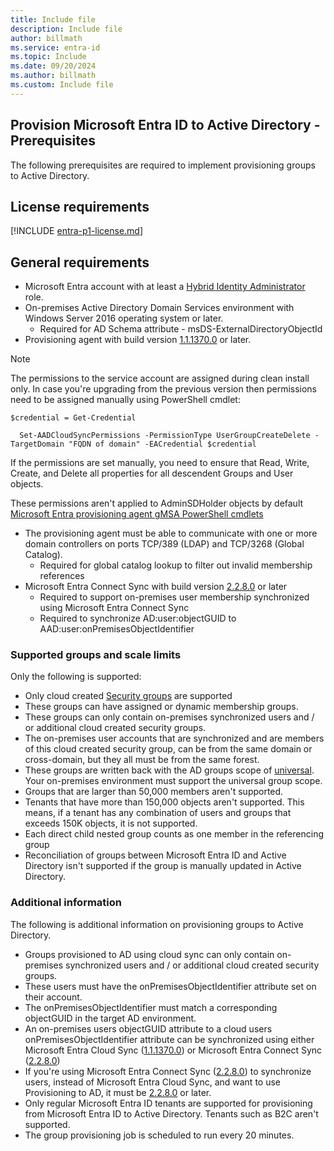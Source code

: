 ```yaml
---
title: Include file
description: Include file
author: billmath
ms.service: entra-id
ms.topic: Include
ms.date: 09/20/2024
ms.author: billmath
ms.custom: Include file
---
```



## Provision Microsoft Entra ID to Active Directory - Prerequisites
The following prerequisites are required to implement provisioning groups to Active Directory.

## License requirements
[!INCLUDE [entra-p1-license.md](~/includes/entra-p1-license.md)]

## General requirements

 - Microsoft Entra account with at least a [Hybrid Identity Administrator](../../role-based-access-control/permissions-reference.md#hybrid-identity-administrator) role.
 - On-premises Active Directory Domain Services environment with Windows Server 2016 operating system or later. 
     - Required for AD Schema attribute  - msDS-ExternalDirectoryObjectId 
 - Provisioning agent with build version [1.1.1370.0](../cloud-sync/reference-version-history.md#1113700) or later.

 > [!NOTE]
 > The permissions to the service account are assigned during clean install only. In case you're upgrading from the previous version then permissions need to be assigned manually using PowerShell cmdlet: 
 > 
 > ```
 > $credential = Get-Credential  
 >
 >   Set-AADCloudSyncPermissions -PermissionType UserGroupCreateDelete -TargetDomain "FQDN of domain" -EACredential $credential
 >```
 >If the permissions are set manually, you need to ensure that Read, Write, Create, and Delete all properties for all descendent Groups and User objects. 
 >
 >These permissions aren't applied to AdminSDHolder objects by default
 [Microsoft Entra provisioning agent gMSA PowerShell cmdlets](../cloud-sync/how-to-gmsa-cmdlets.md#grant-permissions-to-a-specific-domain) 

 - The provisioning agent must be able to communicate with one or more domain controllers on ports TCP/389 (LDAP) and TCP/3268 (Global Catalog).
     - Required for global catalog lookup to filter out invalid membership references
 - Microsoft Entra Connect Sync with build version [2.2.8.0](../connect/reference-connect-version-history.md#2280) or later
     - Required to support on-premises user membership synchronized using Microsoft Entra Connect Sync
     - Required to synchronize AD:user:objectGUID to AAD:user:onPremisesObjectIdentifier

### Supported groups and scale limits
Only the following is supported:
  - Only cloud created [Security groups](../../../fundamentals/concept-learn-about-groups.md#group-types) are supported
  - These groups can have assigned or dynamic membership groups.
  - These groups can only contain on-premises synchronized users and / or additional cloud created security groups.
  - The on-premises user accounts that are synchronized and are members of this cloud created security group, can be from the same domain or cross-domain, but they all must be from the same forest.
  - These groups are written back with the AD groups scope of [universal](/windows-server/identity/ad-ds/manage/understand-security-groups#group-scope). Your on-premises environment must support the universal group scope.
  - Groups that are larger than 50,000 members aren't supported.
  - Tenants that have more than 150,000 objects aren't supported. This means, if a tenant has any combination of users and groups that exceeds 150K objects, it is not supported.
  - Each direct child nested group counts as one member in the referencing group
  - Reconciliation of groups between Microsoft Entra ID and Active Directory isn't supported if the group is manually updated in Active Directory.

### Additional information
  The following is additional information on provisioning groups to Active Directory.

- Groups provisioned to AD using cloud sync can only contain on-premises synchronized users and / or additional cloud created security groups.
- These users must have the onPremisesObjectIdentifier attribute set on their account.
- The onPremisesObjectIdentifier must match a corresponding objectGUID in the target AD environment.
- An on-premises users objectGUID attribute to a cloud users onPremisesObjectIdentifier attribute can be synchronized using either Microsoft Entra Cloud Sync ([1.1.1370.0](../cloud-sync/reference-version-history.md#1113700)) or Microsoft Entra Connect Sync ([2.2.8.0](../connect/reference-connect-version-history.md#2280))
- If you're using Microsoft Entra Connect Sync ([2.2.8.0](../connect/reference-connect-version-history.md#2280)) to synchronize users, instead of Microsoft Entra Cloud Sync, and want to use Provisioning to AD, it must be [2.2.8.0](../connect/reference-connect-version-history.md#2280) or later.
- Only regular Microsoft Entra ID tenants are supported for provisioning from Microsoft Entra ID to Active Directory.  Tenants such as B2C aren't supported.
- The group provisioning job is scheduled to run every 20 minutes.

